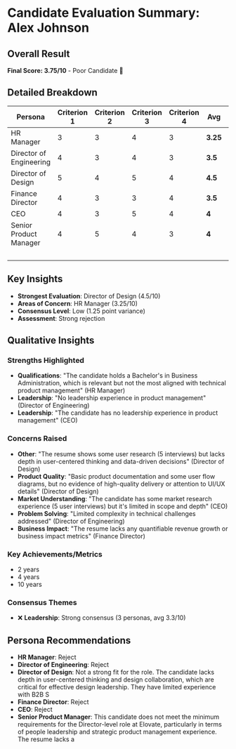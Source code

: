 # Candidate Evaluation Summary: Alex Johnson

## Overall Result
**Final Score: 3.75/10** - Poor Candidate 🚫

## Detailed Breakdown

| Persona | Criterion 1 | Criterion 2 | Criterion 3 | Criterion 4 | **Avg** | Weight | **Weighted** |
|---------|-------------|-------------|-------------|-------------|---------|--------|--------------|
| HR Manager | 3 | 3 | 4 | 3 | **3.25** | 20% | **0.65** |
| Director of Engineering | 4 | 3 | 4 | 3 | **3.5** | 15% | **0.53** |
| Director of Design | 5 | 4 | 5 | 4 | **4.5** | 15% | **0.68** |
| Finance Director | 4 | 3 | 3 | 4 | **3.5** | 20% | **0.7** |
| CEO | 4 | 3 | 5 | 4 | **4** | 20% | **0.8** |
| Senior Product Manager | 4 | 5 | 4 | 3 | **4** | 10% | **0.4** |
| | | | | | | **Total** | **3.75** |

## Key Insights
- **Strongest Evaluation**: Director of Design (4.5/10)
- **Areas of Concern**: HR Manager (3.25/10)
- **Consensus Level**: Low (1.25 point variance)
- **Assessment**: Strong rejection

## Qualitative Insights

### Strengths Highlighted
- **Qualifications**: "The candidate holds a Bachelor's in Business Administration, which is relevant but not the most aligned with technical product management" (HR Manager)
- **Leadership**: "No leadership experience in product management" (Director of Engineering)
- **Leadership**: "The candidate has no leadership experience in product management" (CEO)

### Concerns Raised
- **Other**: "The resume shows some user research (5 interviews) but lacks depth in user-centered thinking and data-driven decisions" (Director of Design)
- **Product Quality**: "Basic product documentation and some user flow diagrams, but no evidence of high-quality delivery or attention to UI/UX details" (Director of Design)
- **Market Understanding**: "The candidate has some market research experience (5 user interviews) but it's limited in scope and depth" (CEO)
- **Problem Solving**: "Limited complexity in technical challenges addressed" (Director of Engineering)
- **Business Impact**: "The resume lacks any quantifiable revenue growth or business impact metrics" (Finance Director)

### Key Achievements/Metrics
- 2 years
- 4 years
- 10 years

### Consensus Themes
- ❌ **Leadership**: Strong consensus (3 personas, avg 3.3/10)

## Persona Recommendations
- **HR Manager**: Reject
- **Director of Engineering**: Reject
- **Director of Design**: Not a strong fit for the role. The candidate lacks depth in user-centered thinking and design collaboration, which are critical for effective design leadership. They have limited experience with B2B S
- **Finance Director**: Reject
- **CEO**: Reject
- **Senior Product Manager**: This candidate does not meet the minimum requirements for the Director-level role at Elovate, particularly in terms of people leadership and strategic product management experience. The resume lacks a
